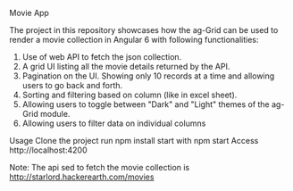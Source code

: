 Movie App

The project in this repository showcases how the ag-Grid can be used to render a movie collection in Angular 6 with following functionalities:
1. Use of web API to fetch the json collection.
2. A grid UI listing all the movie details returned by the API.
3. Pagination on the UI. Showing only 10 records at a time and allowing users to go back and forth.
4. Sorting and filtering based on column (like in excel sheet).
5. Allowing users to toggle between "Dark" and "Light" themes of the ag-Grid module.
6. Allowing users to filter data on individual columns

Usage
Clone the project
run npm install
start with npm start
Access http://localhost:4200

Note: The api sed to fetch the movie collection is http://starlord.hackerearth.com/movies
